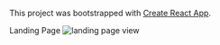 This project was bootstrapped with [Create React App](https://github.com/facebook/create-react-app).

Landing Page
<img src='./githubImages/ezgif.com-video-cutter (1).mp4' alt='landing page view'/>
